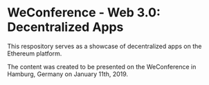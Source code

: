 # WeConference - Web 3.0: Decentralized Apps

This respository serves as a showcase of decentralized apps on the Ethereum platform.

The content was created to be presented on the WeConference in Hamburg, Germany on January 11th, 2019.

